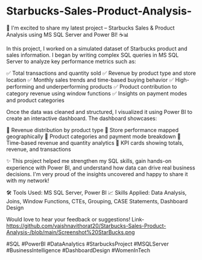 # Starbucks-Sales-Product-Analysis-
🚀 I'm excited to share my latest project – Starbucks Sales & Product Analysis using MS SQL Server and Power BI! ☕📊

In this project, I worked on a simulated dataset of Starbucks product and sales information. I began by writing complex SQL queries in MS SQL Server to analyze key performance metrics such as:

✅ Total transactions and quantity sold
✅ Revenue by product type and store location
✅ Monthly sales trends and time-based buying behavior
✅ High-performing and underperforming products
✅ Product contribution to category revenue using window functions
✅ Insights on payment modes and product categories

Once the data was cleaned and structured, I visualized it using Power BI to create an interactive dashboard. The dashboard showcases:

📍 Revenue distribution by product type
📍 Store performance mapped geographically
📍 Product categories and payment mode breakdown
📍 Time-based revenue and quantity analytics
📍 KPI cards showing totals, revenue, and transactions

✨ This project helped me strengthen my SQL skills, gain hands-on experience with Power BI, and understand how data can drive real business decisions. I'm very proud of the insights uncovered and happy to share it with my network!

🛠️ Tools Used: MS SQL Server, Power BI
📈 Skills Applied: Data Analysis, Joins, Window Functions, CTEs, Grouping, CASE Statements, Dashboard Design

Would love to hear your feedback or suggestions!
Link-https://github.com/vaishnavithorat20/Starbucks-Sales-Product-Analysis-/blob/main/Screenshot%20StarBucks.png

#SQL #PowerBI #DataAnalytics #StarbucksProject #MSQLServer #BusinessIntelligence #DashboardDesign #WomenInTech
